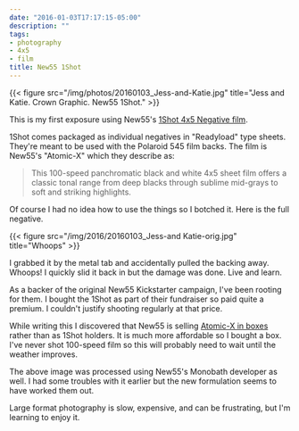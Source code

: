 ```yaml
---
date: "2016-01-03T17:17:15-05:00"
description: ""
tags:
- photography
- 4x5
- film
title: New55 1Shot
---
```


{{< figure src="/img/photos/20160103_Jess-and-Katie.jpg" title="Jess and Katie. Crown Graphic. New55 1Shot." >}}

This is my first exposure using New55's
[1Shot 4x5 Negative film](http://new55-film.myshopify.com/products/1shot).

1Shot comes packaged as individual negatives in "Readyload" type sheets.
They're meant to be used with the Polaroid 545 film backs. The film is New55's
"Atomic-X" which they describe as:

> This 100-speed panchromatic black and white 4x5 sheet film offers a classic
> tonal range from deep blacks through sublime mid-grays to soft and striking
> highlights.

Of course I had no idea how to use the things so I botched it. Here is the full
negative.

{{< figure src="/img/2016/20160103_Jess-and Katie-orig.jpg" title="Whoops" >}}

I grabbed it by the metal tab and accidentally pulled the backing away. Whoops!
I quickly slid it back in but the damage was done. Live and learn.


As a backer of the original New55 Kickstarter campaign, I've been rooting for
them. I bought the 1Shot as part of their fundraiser so paid quite a premium. I
couldn't justify shooting regularly at that price.

While writing this I discovered that New55 is selling
[Atomic-X in boxes](http://new55-film.myshopify.com/products/atomic-x-iso-100-4x5-panchromatic-sheet-film?variant=11659375619)
rather than as 1Shot holders. It is much more affordable so I bought a box. I've
never shot 100-speed film so this will probably need to wait until the weather
improves.

The above image was processed using New55's Monobath developer as well. I had
some troubles with it earlier but the new formulation seems to have worked them
out.

Large format photography is slow, expensive, and can be frustrating, but I'm
learning to enjoy it.

